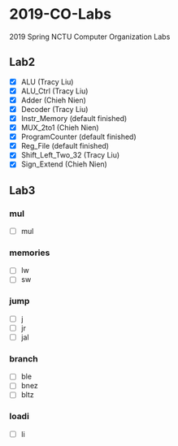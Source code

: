 # 2019-CO-Labs
2019 Spring NCTU Computer Organization Labs

## Lab2
- [x] ALU (Tracy Liu)
- [x] ALU_Ctrl (Tracy Liu)
- [x] Adder (Chieh Nien)
- [x] Decoder (Tracy Liu)
- [x] Instr_Memory (default finished)
- [x] MUX_2to1 (Chieh Nien)
- [x] ProgramCounter (default finished)
- [x] Reg_File (default finished)
- [x] Shift_Left_Two_32 (Tracy Liu)
- [x] Sign_Extend (Chieh Nien)

## Lab3

### mul
- [ ] mul

### memories
- [ ] lw
- [ ] sw

### jump
- [ ] j
- [ ] jr
- [ ] jal

### branch
- [ ] ble
- [ ] bnez
- [ ] bltz

### loadi
- [ ] li
